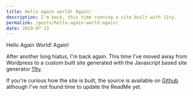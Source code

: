 ```yaml
---
title: Hello again world! Again!
description: I'm back, this time running a site built with 11ty.
permalink: /posts/hello-again-world-again/
date: 2019-07-13
---
```


Hello Again World! Again!

After another long hiatus, I'm back again. This time I've moved away from Wordpress to a custom built site generated with the Javascript based site generator [11ty](https://11ty.io).

If you're curious how the site is built, the source is available on [Github](https://github.com/AndrewAsquith/andrewasquith-ca) although I've not found time to update the ReadMe yet. 


